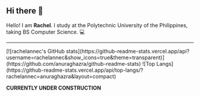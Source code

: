 ## Hi there 👋

Hello! I am **Rachel**. I study at the Polytechnic University of the Philippines, taking BS Computer Science. 💻

<hr>
<!-- https://github.com/anuraghazra/github-readme-stats -->
[![rachelannec's GitHub stats](https://github-readme-stats.vercel.app/api?username=rachelannec&show_icons=true&theme=transparent)](https://github.com/anuraghazra/github-readme-stats)
![Top Langs](https://github-readme-stats.vercel.app/api/top-langs/?rachelannec=anuraghazra&layout=compact)


<strong>CURRENTLY UNDER CONSTRUCTION</strong>
<!-- https://github.com/natemoo-re/natemoo-re/blob/master/spotify-setup-guide.md -->












<!--
**rachelannec/rachelannec** is a ✨ _special_ ✨ repository because its `README.md` (this file) appears on your GitHub profile.


Here are some ideas to get you started:

- 🔭 I’m currently working on ...
- 🌱 I’m currently learning ...
- 👯 I’m looking to collaborate on ...
- 🤔 I’m looking for help with ...
- 💬 Ask me about ...
- 📫 How to reach me: ...
- 😄 Pronouns: ...
- ⚡ Fun fact: ...
-->
